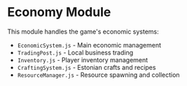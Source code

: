 # Economy Module

This module handles the game's economic systems:

- `EconomicSystem.js` - Main economic management
- `TradingPost.js` - Local business trading
- `Inventory.js` - Player inventory management
- `CraftingSystem.js` - Estonian crafts and recipes
- `ResourceManager.js` - Resource spawning and collection